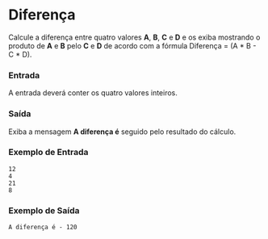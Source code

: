 # Diferença

Calcule a diferença entre quatro valores **A**, **B**, **C** e **D** e os exiba mostrando o produto de **A** e **B** pelo **C** e **D** de acordo com a fórmula Diferença = (A * B - C * D).

### Entrada

A entrada deverá conter os quatro valores inteiros.

### Saída

Exiba a mensagem **A diferença é** seguido pelo resultado do cálculo.

### Exemplo de Entrada

```
12
4
21
8
```
### Exemplo de Saída

```
A diferença é - 120
```
